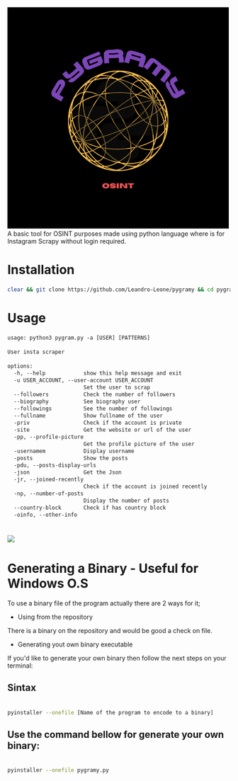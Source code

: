<img src="/src/img/pygramy.png">
A basic tool for OSINT purposes made using python language where is for Instagram Scrapy without login required.



# Installation

```bash
clear && git clone https://github.com/Leandro-Leone/pygramy && cd pygram && python3 -m pip install -r requirements.txt

```


# Usage

```
usage: python3 pygram.py -a [USER] [PATTERNS]

User insta scraper

options:
  -h, --help            show this help message and exit
  -u USER_ACCOUNT, --user-account USER_ACCOUNT
                        Set the user to scrap
  --followers           Check the number of followers
  --biography           See biography user
  --followings          See the number of followings
  --fullname            Show fullname of the user
  -priv                 Check if the account is private
  -site                 Get the website or url of the user
  -pp, --profile-picture
                        Get the profile picture of the user
  -usernamem            Display username
  -posts                Show the posts
  -pdu, --posts-display-urls
  -json                 Get the Json
  -jr, --joined-recently
                        Check if the account is joined recently
  -np, --number-of-posts
                        Display the number of posts
  --country-block       Check if has country block
  -oinfo, --other-info

```

# 

<a href="https://asciinema.org/a/VeWodQLcmMWj9N9hvfrXtdoUE" target="_blank"><img src="https://asciinema.org/a/VeWodQLcmMWj9N9hvfrXtdoUE.svg" /></a>

# Generating a Binary - Useful for Windows O.S

To use a binary file of the program actually there are 2 ways for it;

- Using from the repository

There is a binary on the repository and would be good a check on file.

- Generating yout own binary executable

If you'd like to generate your own binary then follow the next steps on your terminal:

## Sintax
```bash

pyinstaller --onefile [Name of the program to encode to a binary]
```

## Use the command bellow for generate your own binary:

```bash

pyinstaller --onefile pygramy.py
```
